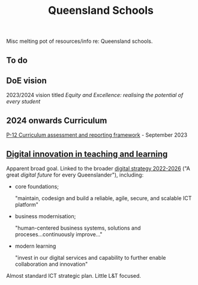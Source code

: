 ﻿---
backlinks:
- title: 'Teaching '
  url: /sense/Teaching/teaching.html
title: Queensland Schools
---
Misc melting pot of resources/info re: Queensland schools.

## To do


## DoE vision

2023/2024 vision titled _Equity and Excellence: realising the potential of every student_

## 2024 onwards Curriculum

[P-12 Curriculum assessment and reporting framework](https://education.qld.gov.au/curriculums/Documents/p-12-curriculum-assessment-reporting-framework-version9.pdf) - September 2023

## [Digital innovation in teaching and learning](https://education.qld.gov.au/initiatives-and-strategies/strategies-and-programs/equity-and-excellence/digital-innovation-in-teaching-and-learning)

Apparent broad goal. Linked to the broader [digital strategy 2022-2026](https://qed.qld.gov.au/publications/strategies/digital-strategy) ("A great _digital future_ for every Queenslander"), including:

- core foundations;

    "maintain, codesign and build a reliable, agile, secure, and scalable ICT platform"

- business modernisation;

    "human-centered business systems, solutions and proceses...continuously improve..."

- modern learning

    "invest in our digital services and capability to further enable collaboration and innovation"

Almost standard ICT strategic plan.  Little L&T focused.